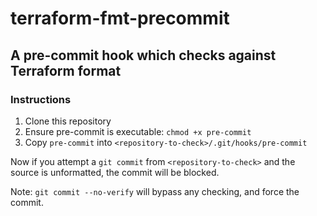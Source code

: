 # terraform-fmt-precommit

## A pre-commit hook which checks against Terraform format

### Instructions
1. Clone this repository
1. Ensure pre-commit is executable: `chmod +x pre-commit`
1. Copy `pre-commit` into `<repository-to-check>/.git/hooks/pre-commit`

Now if you attempt a `git commit` from `<repository-to-check>` and the source is unformatted, the commit will be blocked.

Note: `git commit --no-verify` will bypass any checking, and force the commit.